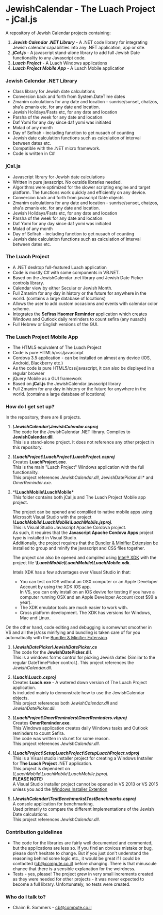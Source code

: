 # JewishCalendar - The Luach Project - jCal.js #

A repository of Jewish Calendar projects containing:

1. ***Jewish Calendar .NET Library*** -  A .NET code library for integrating Jewish calendar capabilities into any .NET application, app or site.
1. ***jCal.js*** - A javascript stand-alone library to add full Jewish Date functionality to any Javascript code.
1. ***Luach Project***  - A Luach Windows applications
1. ***Luach Project Mobile App***  - A Luach Mobile application

### Jewish Calendar .NET Library ###

* Class library for Jewish date calculations
* Conversion back and forth from System.DateTime dates
* Zmanim calculations for any date and location - sunrise/sunset, chatzos, sha'a zmanis etc. for any date and location.
* Jewish Holidays/Fasts etc, for any date and location
* Parsha of the week for any date and location
* Daf Yomi for any day since daf yomi was initiated
* Molad of any month
* Day of Sefirah - including function to get nusach of counting
* Jewish date calculation functions such as calculation of interval between dates etc.
* Compatible with the .NET micro framework.
* Code is written in C#

### jCal.js ###

* Javascript library for Jewish date calculations
* Written in pure javascript. No outside libraries needed.
* Algorithms were optimized for the slower scripting engine and target platform. The functions work quickly and efficiently on any device.
* Conversion back and forth from javascript Date objects
* Zmanim calculations for any date and location - sunrise/sunset, chatzos, sha'a zmanis etc. for any date and location.
* Jewish Holidays/Fasts etc, for any date and location
* Parsha of the week for any date and location
* Daf Yomi for any day since daf yomi was initiated
* Molad of any month
* Day of Sefirah - including function to get nusach of counting
* Jewish date calculation functions such as calculation of interval between dates etc.

### The Luach Project ###

* A .NET desktop full-featured Luach application
* Code is mostly C# with some components in VB.NET.
* Based on the JewishCalendar .net library and Jewish Date Picker controls library.
* Calendar view by either Secular or Jewish Month.
* Full Zmanim for any day in history or the future for anywhere in the world. (contains a large database of locations)
* Allows the user to add custom occasions and events with calendar color scheme.
* Integrates the **Sefiras Haomer Reminder** application which creates Windows and Outlook daily reminders to count sefira (any nusach)
* Full Hebrew or English versions of the GUI.

### The Luach Project Mobile App ###

* The HTML5 equivalent of The Luach Project
* Code is pure HTML5/css/javascript
* Cordova 3.5 application - can be installed on almost any device (IOS, Android, Blackberry etc.)
* As the code is pure HTML5/css/javascript, it can also be displayed in a regular browser
* jQuery Mobile as a GUI framework
* Based on **jCal.js** the JewishCalendar javascript library
* Full Zmanim for any day in history or the future for anywhere in the world. (contains a large database of locations)

### How do I get set up? ###

In the repository, there are 8  projects.

1. ***\JewishCalendar\JewishCalendar.csproj***    
    The code for the JewishCalendar .NET library. Compiles to **JewishCalendar.dll**.  
    This is a stand-alone project. It does not reference any other project in this repository. 

1. ***\LuachProject\LuachProject\LuachProject.csproj***     
	Creates **LuachProject.exe**.  
	This is the main "Luach Project" Windows application with the full functionality.  
	This project references *JewishCalendar.dll*, JewishDatePicker.dll* and *OmerReminder.exe*. 
	
1. ***\LuachMobile\LuachMobile\***  
	This folder contains both jCal.js and The Luach Project Mobile app project. 
	
	The project can be opened and compliled to native mobile apps using Microsoft Visual Studio with the project ***\LuachMobile\LuachMobile\LuachMobile.jsproj***.   
	This is Visual Studio Javascript Apache Cordova project.  
	As such, it requires that the **Javascript Apache Cordova Apps** project type is installed in Visual Studio.  
	Additionally, the project requires that the [Bundler & Minifier Extension](https://visualstudiogallery.msdn.microsoft.com/9ec27da7-e24b-4d56-8064-fd7e88ac1c40)  be installed to group and minify the javascript and CSS files together. 
	
	The project can also be opened and compiled using [Intel® XDK](https://software.intel.com/en-us/intel-xdk) with the project file ***\LuachMobile\LuachMobile\LuachMobile.xdk***.  
   
	Intels XDK has a few advantages over Visual Studio in that:
	* 	You can test on IOS without an OSX computer or an Apple Developer Account by using the XDK IOS app.  
		In VS, you can only install on an IOS devive for testing if you have a computer running OSX and an Apple Developer Account (cost $99 a year). 
	* 	The XDK emulator tools are much easier to work with. 
	* 	Cross platform development. The XDK has versions for Windows, Mac and Linux.
	
  On the other hand, code editing and debugging is somewhat smoother in VS and all the js/css minifying and bundling is taken care of for you automatically with the [Bundler & Minifier Extension](https://visualstudiogallery.msdn.microsoft.com/9ec27da7-e24b-4d56-8064-fd7e88ac1c40).
	
1. ***\JewishDatePicker\JewishDatePicker.cs***    
	 The code for the **JewishDatePicker.dll**.    
	 This is a windows forms control for picking Jewish dates (Similar to the regular DateTimePicker control.). This project references the  *JewishCalendar.dll*. 
	 
1. ***\Luach\Luach.csproj***    
	Creates **Luach.exe** - A watered down version of The Luach Project application.   
	Is included mainly to demonstrate how to use the JewishCalendar objects.  
	This project references both *JewishCalendar.dll* and *JewishDatePicker.dll*. 
	
1. ***\LuachProject\OmerReminders\OmerReminders.vbproj***    
	Creates **OmerReminder.exe**.  
	This Windows application creates daily Windows tasks and Outlook reminders to count Sefira.  
	The code was written in vb.net for some reason.  
	This project references *JewishCalendar.dll*. 
	
1. ***\LuachProject\SetupLuachProject\SetupLuachProject.vdproj***    
	This is a Visual studio installer project for creating a Windows Installer for **The Luach Project** .NET application.  
	This project is dependent on *\LuachMobile\LuachMobile\LuachMobile.jsproj*.  
	**PLEASE NOTE:**  
	A Visual Studio installer project cannot be opened in VS 2013 or VS 2015 unless you add the [Windows Installer Extention](https://visualstudiogallery.msdn.microsoft.com/f1cc3f3e-c300-40a7-8797-c509fb8933b9)
	
1. ***\JewishCalendar\TestBenchmarks\TestBenchmarks.csproj***    
	A console application for benchmarking.  
	Used primarily to compare the different implementations of the Jewish Date calculations.  
	This project references *JewishCalendar.dll*.

### Contribution guidelines ###

* The code for the libraries are fairly well documented and commented, but the applications are less so. If you find an obvious mistake or bug, please don't hesitate to change. But if you just don't understand the reasoning behind some logic etc., it would be great if I could be contacted (cb@compute.co.il) before changing. There is that minuscule chance that there is a sensible explanation for the weirdness. 
* Tests - yes, please! The project grew in very small increments created as they were needed for other projects - it was never expected to become a full library. Unfortunately, no tests were created.

### Who do I talk to? ###

* Chaim B. Sommers - cb@compute.co.il